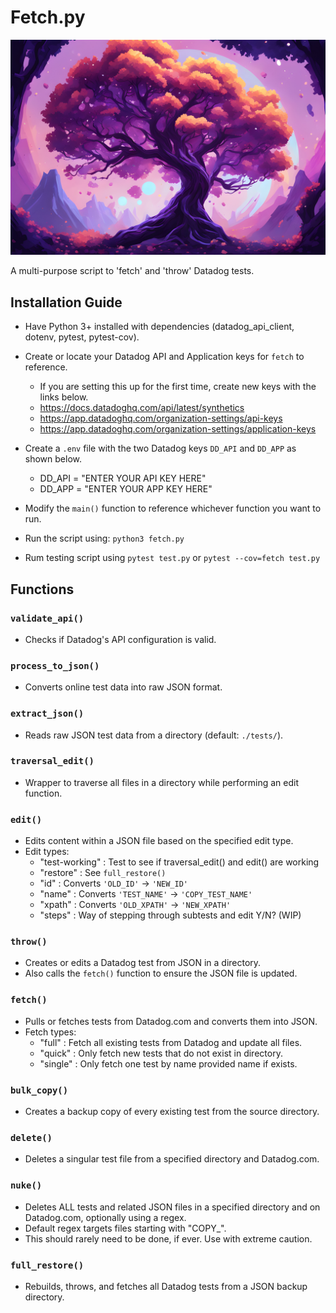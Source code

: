 # Fetch.py

<img src="./fetch.jpg" alt="drawing"/>

A multi-purpose script to 'fetch' and 'throw' Datadog tests.

## Installation Guide

- Have Python 3+ installed with dependencies (datadog_api_client, dotenv, pytest, pytest-cov).
- Create or locate your Datadog API and Application keys for `fetch` to reference.

  - If you are setting this up for the first time, create new keys with the links below.
  - https://docs.datadoghq.com/api/latest/synthetics
  - https://app.datadoghq.com/organization-settings/api-keys
  - https://app.datadoghq.com/organization-settings/application-keys

- Create a `.env` file with the two Datadog keys `DD_API` and `DD_APP` as shown below.

  - DD_API = "ENTER YOUR API KEY HERE"
  - DD_APP = "ENTER YOUR APP KEY HERE"

- Modify the `main()` function to reference whichever function you want to run.
- Run the script using: `python3 fetch.py`
- Rum testing script using `pytest test.py` or `pytest --cov=fetch test.py`

## Functions

### `validate_api()`

- Checks if Datadog's API configuration is valid.

### `process_to_json()`

- Converts online test data into raw JSON format.

### `extract_json()`

- Reads raw JSON test data from a directory (default: `./tests/`).

### `traversal_edit()`

- Wrapper to traverse all files in a directory while performing an edit function.

### `edit()`

- Edits content within a JSON file based on the specified edit type.
- Edit types:
  - "test-working" : Test to see if traversal_edit() and edit() are working
  - "restore" : See `full_restore()`
  - "id" : Converts `'OLD_ID'` -> `'NEW_ID'`
  - "name" : Converts `'TEST_NAME'` -> `'COPY_TEST_NAME'`
  - "xpath" : Converts `'OLD_XPATH'` -> `'NEW_XPATH'`
  - "steps" : Way of stepping through subtests and edit Y/N? (WIP)

### `throw()`

- Creates or edits a Datadog test from JSON in a directory.
- Also calls the `fetch()` function to ensure the JSON file is updated.

### `fetch()`

- Pulls or fetches tests from Datadog.com and converts them into JSON.
- Fetch types:
  - "full" : Fetch all existing tests from Datadog and update all files.
  - "quick" : Only fetch new tests that do not exist in directory.
  - "single" : Only fetch one test by name provided name if exists.

### `bulk_copy()`

- Creates a backup copy of every existing test from the source directory.

### `delete()`

- Deletes a singular test file from a specified directory and Datadog.com.

### `nuke()`

- Deletes ALL tests and related JSON files in a specified directory and on Datadog.com, optionally using a regex.
- Default regex targets files starting with "COPY\_".
- This should rarely need to be done, if ever. Use with extreme caution.

### `full_restore()`

- Rebuilds, throws, and fetches all Datadog tests from a JSON backup directory.
